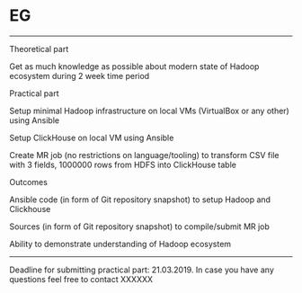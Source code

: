 # EG

__________________________________


Theoretical part

 

Get as much knowledge as possible about modern state of Hadoop ecosystem during 2 week time period

 

Practical part

 

Setup minimal Hadoop infrastructure on local VMs (VirtualBox or any other) using Ansible

Setup ClickHouse on local VM using Ansible

Create MR job (no restrictions on language/tooling) to transform CSV file with 3 fields, 1000000 rows from HDFS into ClickHouse table

 

Outcomes

 

Ansible code (in form of Git repository snapshot) to setup Hadoop and Clickhouse

Sources (in form of Git repository snapshot) to compile/submit MR job

Ability to demonstrate understanding of Hadoop ecosystem

__________________________________

 

Deadline for submitting practical part: 21.03.2019. In case you have any questions feel free to contact XXXXXX
